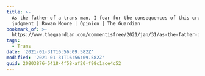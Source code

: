 ```yaml
---
title: >-
  As the father of a trans man, I fear for the consequences of this cruel
  judgment | Rowan Moore | Opinion | The Guardian
bookmark_of: >-
  https://www.theguardian.com/commentisfree/2021/jan/31/as-the-father-of-a-trans-man-i-fear-for-the-consequences-of-this-cruel-judgment
tags:
  - Trans
date: '2021-01-31T16:56:09.582Z'
modified: '2021-01-31T16:56:09.582Z'
guid: 20803876-5418-4f58-af20-f98c1ace4c52
---
```

 
